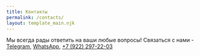 ```yaml
---
title: Контакты
permalink: /contacts/
layout: template_main.njk
---
```


Мы всегда рады ответить на ваши любые вопросы! Связаться с нами - [Telegram](https://t.me/anbondarevskaya), [WhatsApp](https://wa.me/79222972203), [+7 (922) 297-22-03](tel:+79222972203)
